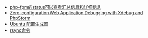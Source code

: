 - [php-fpm的status可以查看汇总信息和详细信息](https://www.cnblogs.com/tinywan/p/6848269.html)
- [Zero-configuration Web Application Debugging with Xdebug and PhpStorm](https://confluence.jetbrains.com/display/PhpStorm/Zero-configuration+Web+Application+Debugging+with+Xdebug+and+PhpStorm)
- [Ubuntu 配置生成器 ](https://mirrors.ustc.edu.cn/repogen/)
- [rsync命令](http://man.linuxde.net/rsync)